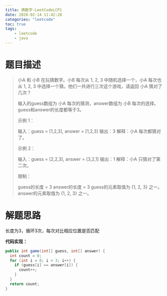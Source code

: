 ```yaml
---
title: 猜数字-LeetCodeLCP1
date: 2020-02-14 11:42:28
categories: "leetcode"
toc: true
tags: 
	- leetcode
	- java
---
```


# 题目描述

> 小A 和 小B 在玩猜数字。小B 每次从 1, 2, 3 中随机选择一个，小A 每次也从 1, 2, 3 中选择一个猜。他们一共进行三次这个游戏，请返回 小A 猜对了几次？
>
>  输入的guess数组为 小A 每次的猜测，answer数组为 小B 每次的选择。guess和answer的长度都等于3。
>
> 示例 1：
>
> 输入：guess = [1,2,3], answer = [1,2,3]
> 输出：3
> 解释：小A 每次都猜对了。
>
>
> 示例 2：
>
> 输入：guess = [2,2,3], answer = [3,2,1]
> 输出：1
> 解释：小A 只猜对了第二次。
>
>
> 限制：
>
> guess的长度 = 3
> answer的长度 = 3
> guess的元素取值为 {1, 2, 3} 之一。
> answer的元素取值为 {1, 2, 3} 之一。

<!--more-->

# 解题思路

长度为3，循环3次，每次对比相应位置是否匹配

**代码实现：**

```java
public int game(int[] guess, int[] answer) {
  int count = 0;
  for (int i = 0; i < 3; i++) {
    if (guess[i] == answer[i]) {
      count++;
    }
  }
  return count;
}
```

